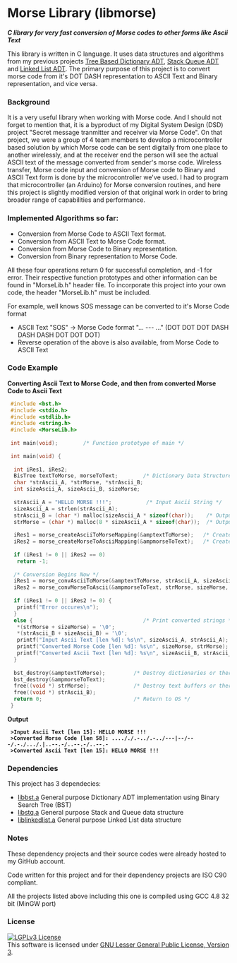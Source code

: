 # Morse Library (libmorse)
<b><i>C library for very fast conversion of Morse codes to other forms like Ascii Text</i></b>

This library is written in C language. It uses data structures and algorithms from my previous projects <a href="https://github.com/AKD92/Tree-Based-Dictionary-ADT">Tree Based Dictionary ADT</a>, <a href="https://github.com/AKD92/Stack-Queue-ADT">Stack Queue ADT</a> and <a href="https://github.com/AKD92/Linked-List-ADT">Linked List ADT</a>. The primary purpose of this project is to convert morse code from it's DOT DASH representation to ASCII Text and Binary representation, and vice versa.

### Background
It is a very useful library when working with Morse code. And I should not forget to mention that, it is a byproduct of my Digital System Design (DSD) project "Secret message tranmitter and receiver via Morse Code". On that project, we were a group of 4 team members to develop a microcontroller based solution by which Morse code can be sent digitally from one place to another wirelessly, and at the receiver end the person will see the actual ASCII text of the message converted from sender's morse code. Wireless transfer, Morse code input and conversion of Morse code to Binary and ASCII Text form is done by the microcontroller we've used. I had to program that microcontroller (an Arduino) for Morse conversion routines, and here this project is slightly modified version of that original work in order to bring broader range of capabilities and performance.

### Implemented Algorithms so far:
  * Conversion from Morse Code to ASCII Text format.
  * Conversion from ASCII Text to Morse Code format.
  * Conversion from Morse Code to Binary representation.
  * Conversion from Binary representation to Morse Code.

All these four operations return 0 for successful completion, and -1 for error. Their respective function prototypes and other information can be found in "MorseLib.h" header file. To incorporate this project into your own code, the header "MorseLib.h" must be included.

For example, well knows SOS message can be converted to it's Morse Code format
  * ASCII Text "SOS"		->		Morse Code format "... --- ..." (DOT DOT DOT DASH DASH DASH DOT DOT DOT)
  * Reverse operation of the above is also available, from Morse Code to ASCII Text

### Code Example
**Converting Ascii Text to Morse Code, and then from converted Morse Code to Ascii Text**
```C
 #include <bst.h>
 #include <stdio.h>
 #include <stdlib.h>
 #include <string.h>
 #include <MorseLib.h>
 
 int main(void);        /* Function prototype of main */
 
 int main(void) {
 
  int iRes1, iRes2;
  BisTree textToMorse, morseToText;        /* Dictionary Data Structures needed for conversions */
  char *strAscii_A, *strMorse, *strAscii_B;
  int sizeAscii_A, sizeAscii_B, sizeMorse;
  
  strAscii_A = "HELLO MORSE !!!";           /* Input Ascii String */
  sizeAscii_A = strlen(strAscii_A);
  strAscii_B = (char *) malloc(sizeAscii_A * sizeof(char));    /* Output Ascii String */
  strMorse = (char *) malloc(8 * sizeAscii_A * sizeof(char));  /* Output Morse Code String */
  
  iRes1 = morse_createAsciiToMorseMapping(&amptextToMorse);   /* Create mapping for Morse To Ascii conversion */
  iRes2 = morse_createMorseToAsciiMapping(&ampmorseToText);   /* Create mapping for Ascii To Morse conversion */
  
  if (iRes1 != 0 || iRes2 == 0)
   return -1;
  
  /* Conversion Begins Now */
  iRes1 = morse_convAsciiToMorse(&amptextToMorse, strAscii_A, sizeAscii_A, strMorse, &ampsizeMorse);
  iRes2 = morse_convMorseToAscii(&ampmorseToText, strMorse, sizeMorse, strAscii_B, &ampsizeAscii_B);
  
  if (iRes1 != 0 || iRes2 != 0) {
   printf("Error occures\n");
  }
  else {                                   /* Print converted strings */
   *(strMorse + sizeMorse) = '\0';
   *(strAscii_B + sizeAscii_B) = '\0';
   printf("Input Ascii Text [len %d]: %s\n", sizeAscii_A, strAscii_A);
   printf("Converted Morse Code [len %d]: %s\n", sizeMorse, strMorse);
   printf("Converted Ascii Text [len %d]: %s\n", sizeAscii_B, strAscii_B);
  }
  
  bst_destroy(&amptextToMorse);         /* Destroy dictionaries or there will be memory leak */
  bst_destroy(&ampmorseToText);
  free((void *) strMorse);              /* Destroy text buffers or there will be memory leak */
  free((void *) strAscii_B);
  return 0;                             /* Return to OS */
 }
 ```
 
 <b>Output</b>
 <pre><code> <b>>Input Ascii Text [len 15]: HELLO MORSE !!!</b>
 <b>>Converted Morse Code [len 58]: ...././.-../.-../---|--/---/.-./.../.|..--.-/..--.-/..--.-</b>
 <b>>Converted Ascii Text [len 15]: HELLO MORSE !!!</b></code></pre>

### Dependencies
This project has 3 dependecies:
  * <a href="https://github.com/AKD92/Tree-Based-Dictionary-ADT">libbst.a</a>						General purpose Dictionary ADT implementation using Binary Search Tree (BST)
  * <a href="https://github.com/AKD92/Stack-Queue-ADT">libstq.a</a>			General purpose Stack and Queue data structure
  * <a href="https://github.com/AKD92/Linked-List-ADT">liblinkedlist.a</a>			General purpose Linked List data structure

### Notes
These dependency projects and their source codes were already hosted to my GitHub account.

Code written for this project and for their dependency projects are ISO C90 compliant.

All the projects listed above including this one is compiled using GCC 4.8 32 bit (MinGW port)

### License
<a rel="license" href="http://www.gnu.org/licenses/lgpl-3.0-standalone.html"><img alt="LGPLv3 License" style="border-width:0" src="http://www.gnu.org/graphics/lgplv3-147x51.png" /></a><br />This software is licensed under <a rel="license" href="http://www.gnu.org/licenses/lgpl-3.0-standalone.html">GNU Lesser General Public License, Version 3</a>.
